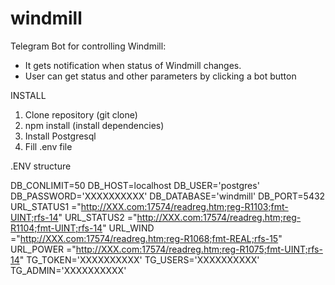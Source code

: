# windmill
Telegram Bot for controlling Windmill:

- It gets notification when status of Windmill changes.
- User can get status and other parameters by clicking a bot button


INSTALL

1. Clone repository (git clone)
2. npm install (install dependencies)
3. Install Postgresql
4. Fill .env file

.ENV structure

DB_CONLIMIT=50
DB_HOST=localhost
DB_USER='postgres'
DB_PASSWORD='XXXXXXXXXX'
DB_DATABASE='windmill'
DB_PORT=5432
URL_STATUS1 ="http://XXX.com:17574/readreg.htm;reg-R1103;fmt-UINT;rfs-14"
URL_STATUS2 ="http://XXX.com:17574/readreg.htm;reg-R1104;fmt-UINT;rfs-14"
URL_WIND    ="http://XXX.com:17574/readreg.htm;reg-R1068;fmt-REAL;rfs-15"
URL_POWER   ="http://XXX.com:17574/readreg.htm;reg-R1075;fmt-UINT;rfs-14"
TG_TOKEN='XXXXXXXXXX'
TG_USERS='XXXXXXXXXX'
TG_ADMIN='XXXXXXXXXX'

